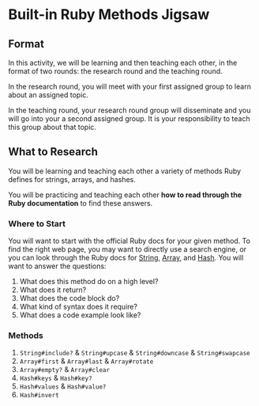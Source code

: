 # Built-in Ruby Methods Jigsaw

## Format

In this activity, we will be learning and then teaching each other, in the format of two rounds: the research round and the teaching round.

In the research round, you will meet with your first assigned group to learn about an assigned topic.

In the teaching round, your research round group will disseminate and you will go into your a second assigned group. It is your responsibility to teach this group about that topic.

## What to Research

You will be learning and teaching each other a variety of methods Ruby defines for strings, arrays, and hashes.

You will be practicing and teaching each other **how to read through the Ruby documentation** to find these answers.

### Where to Start

You will want to start with the official Ruby docs for your given method. To find the right web page, you may want to directly use a search engine, or you can look through the Ruby docs for [String](https://ruby-doc.org/core/String.html), [Array](https://ruby-doc.org/core/Array.html), and [Hash](https://ruby-doc.org/core/Hash.html). You will want to answer the questions:

1. What does this method do on a high level?
1. What does it return?
1. What does the code block do?
1. What kind of syntax does it require?
1. What does a code example look like?

### Methods

1. `String#include?` & `String#upcase` & `String#downcase` & `String#swapcase`
1. `Array#first` & `Array#last` & `Array#rotate`
1. `Array#empty?` & `Array#clear`
1. `Hash#keys` & `Hash#key?`
1. `Hash#values` & `Hash#value?`
1. `Hash#invert`
